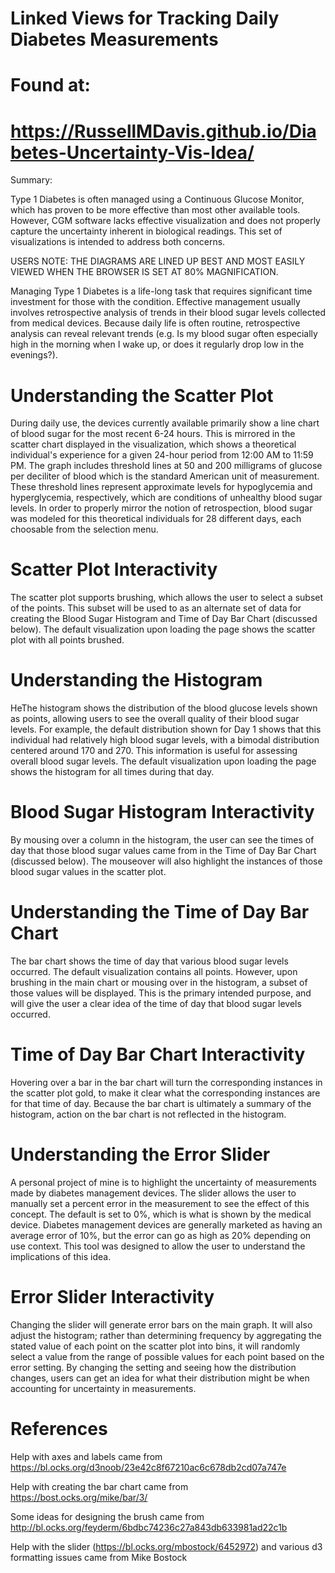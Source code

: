Linked Views for Tracking Daily Diabetes Measurements 
===
Found at:
=
https://RussellMDavis.github.io/Diabetes-Uncertainty-Vis-Idea/
=
Summary:

Type 1 Diabetes is often managed using a Continuous Glucose Monitor, which has proven to be more effective than most other
available tools.  However, CGM software lacks effective visualization and does not properly capture the uncertainty inherent
in biological readings.  This set of visualizations is intended to address both concerns.

USERS NOTE: THE DIAGRAMS ARE LINED UP BEST AND MOST EASILY VIEWED WHEN THE BROWSER IS SET AT 80% MAGNIFICATION.

Managing Type 1 Diabetes is a life-long task that requires significant time investment for those with the condition.  Effective
management usually involves retrospective analysis of trends in their blood sugar levels collected from medical devices.
Because daily life is often routine, retrospective analysis can reveal relevant trends (e.g. Is my blood sugar often
especially high in the morning when I wake up, or does it regularly drop low in the evenings?).


Understanding the Scatter Plot
==
During daily use, the devices currently available primarily show a line chart of blood sugar for the most recent 6-24 hours.  This is
mirrored in the scatter chart displayed in the visualization, which shows a theoretical individual's experience for a given 24-hour
period from 12:00 AM to 11:59 PM.  The graph includes threshold lines at 50 and 200 milligrams of glucose per deciliter of blood
which is the standard American unit of measurement.  These threshold lines represent approximate levels for hypoglycemia and
hyperglycemia, respectively, which are conditions of unhealthy blood sugar levels.
In order to properly mirror the notion of retrospection, blood sugar was modeled for this theoretical individuals for 28 different days,
each choosable from the selection menu.

Scatter Plot Interactivity
=

The scatter plot supports brushing, which allows the user to select a subset of the points.  This subset will be used to as an
alternate set of data for creating the Blood Sugar Histogram and Time of Day Bar Chart (discussed below).
The default visualization upon loading the page shows the scatter plot with all points brushed.

Understanding the Histogram
==
HeThe histogram shows the distribution of the blood glucose levels shown as points, allowing users to see the overall quality of their
blood sugar levels.  For example, the default distribution shown for Day 1 shows that this individual had relatively high blood
sugar levels, with a bimodal distribution centered around 170 and 270.  This information is useful for assessing overall blood
sugar levels.  The default visualization upon loading the page shows the histogram for all times during that day.

Blood Sugar Histogram Interactivity
=

By mousing over a column in the histogram, the user can see the times of day that those blood sugar values came from in the Time of
Day Bar Chart (discussed below).  The mouseover will also highlight the instances of those blood sugar values in the scatter plot.

Understanding the Time of Day Bar Chart
==

The bar chart shows the time of day that various blood sugar levels occurred.  The default visualization contains all points.  However,
upon brushing in the main chart or mousing over in the histogram, a subset of those values will be displayed.  This is the
primary intended purpose, and will give the user a clear idea of the time of day that blood sugar levels occurred.

Time of Day Bar Chart Interactivity
=

Hovering over a bar in the bar chart will turn the corresponding instances in the scatter plot gold, to make it clear what the
corresponding instances are for that time of day.  Because the bar chart is ultimately a summary of the histogram, action on the
bar chart is not reflected in the histogram.

Understanding the Error Slider
==
A personal project of mine is to highlight the uncertainty of measurements made by diabetes management devices.  The slider
allows the user to manually set a percent error in the measurement to see the effect of this concept.  The default is set to 0%, which
is what is shown by the medical device.  Diabetes management devices are generally marketed as having an average error of 10%, 
but the error can go as high as 20% depending on use context.  This tool was designed to allow the user to understand
the implications of this idea.

Error Slider Interactivity
=

Changing the slider will generate error bars on the main graph.  It will also adjust the histogram; rather than determining frequency by
aggregating the stated value of each point on the scatter plot into bins, it will randomly select a value from the range of
possible values for each point based on the error setting.  By changing the setting and seeing how the distribution changes,
users can get an idea for what their distribution might be when accounting for uncertainty in measurements.


References
===

Help with axes and labels came from https://bl.ocks.org/d3noob/23e42c8f67210ac6c678db2cd07a747e

Help with creating the bar chart came from https://bost.ocks.org/mike/bar/3/

Some ideas for designing the brush came from http://bl.ocks.org/feyderm/6bdbc74236c27a843db633981ad22c1b

Help with the slider (https://bl.ocks.org/mbostock/6452972) and various d3 formatting issues came from Mike Bostock
